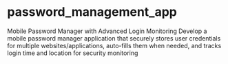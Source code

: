 # password_management_app
Mobile Password Manager with Advanced Login Monitoring Develop a mobile password manager application that securely stores user credentials for multiple websites/applications, auto-fills them when needed, and tracks login time and location for security monitoring
